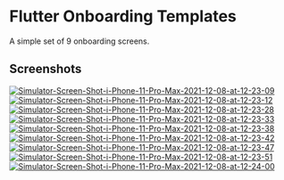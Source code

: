 # Flutter Onboarding Templates

A simple set of 9 onboarding screens.

## Screenshots


[![Simulator-Screen-Shot-i-Phone-11-Pro-Max-2021-12-08-at-12-23-09](https://i.ibb.co/hZdHQYn/Simulator-Screen-Shot-i-Phone-11-Pro-Max-2021-12-08-at-12-23-09.png)](https://ibb.co/z72b96L) [![Simulator-Screen-Shot-i-Phone-11-Pro-Max-2021-12-08-at-12-23-12](https://i.ibb.co/WHSZ3hq/Simulator-Screen-Shot-i-Phone-11-Pro-Max-2021-12-08-at-12-23-12.png)](https://ibb.co/L04mPFb) [![Simulator-Screen-Shot-i-Phone-11-Pro-Max-2021-12-08-at-12-23-28](https://i.ibb.co/9YwBb0r/Simulator-Screen-Shot-i-Phone-11-Pro-Max-2021-12-08-at-12-23-28.png)](https://ibb.co/h8XrBNm) [![Simulator-Screen-Shot-i-Phone-11-Pro-Max-2021-12-08-at-12-23-33](https://i.ibb.co/mzm9nqn/Simulator-Screen-Shot-i-Phone-11-Pro-Max-2021-12-08-at-12-23-33.png)](https://ibb.co/ZT3BQ8Q) [![Simulator-Screen-Shot-i-Phone-11-Pro-Max-2021-12-08-at-12-23-38](https://i.ibb.co/b3RF8dt/Simulator-Screen-Shot-i-Phone-11-Pro-Max-2021-12-08-at-12-23-38.png)](https://ibb.co/GJ39bPm) [![Simulator-Screen-Shot-i-Phone-11-Pro-Max-2021-12-08-at-12-23-42](https://i.ibb.co/85mfyv0/Simulator-Screen-Shot-i-Phone-11-Pro-Max-2021-12-08-at-12-23-42.png)](https://ibb.co/wWdPnGR) [![Simulator-Screen-Shot-i-Phone-11-Pro-Max-2021-12-08-at-12-23-47](https://i.ibb.co/fnQNF3v/Simulator-Screen-Shot-i-Phone-11-Pro-Max-2021-12-08-at-12-23-47.png)](https://ibb.co/GtFMpZT) [![Simulator-Screen-Shot-i-Phone-11-Pro-Max-2021-12-08-at-12-23-51](https://i.ibb.co/C87y9h8/Simulator-Screen-Shot-i-Phone-11-Pro-Max-2021-12-08-at-12-23-51.png)](https://ibb.co/tKs628K) [![Simulator-Screen-Shot-i-Phone-11-Pro-Max-2021-12-08-at-12-24-00](https://i.ibb.co/bH8D8DK/Simulator-Screen-Shot-i-Phone-11-Pro-Max-2021-12-08-at-12-24-00.png)](https://ibb.co/yhb7b7Q)